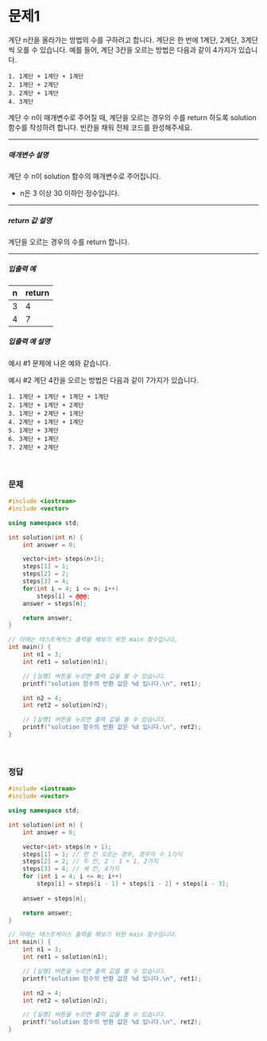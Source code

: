 # 문제1
계단 n칸을 올라가는 방법의 수를 구하려고 합니다. 계단은 한 번에 1계단, 2계단, 3계단씩 오를 수 있습니다.
예를 들어, 계단 3칸을 오르는 방법은 다음과 같이 4가지가 있습니다.

```
1. 1계단 + 1계단 + 1계단
2. 1계단 + 2계단
3. 2계단 + 1계단
4. 3계단
```

계단 수 n이 매개변수로 주어질 때, 계단을 오르는 경우의 수를 return 하도록 solution 함수를 작성하려 합니다. 빈칸을 채워 전체 코드를 완성해주세요.

---
##### 매개변수 설명

계단 수 n이 solution 함수의 매개변수로 주어집니다.
* n은 3 이상 30 이하인 정수입니다.

---
##### return 값 설명

계단을 오르는 경우의 수를 return 합니다.

---
##### 입출력 예

| n | return |
|---|--------|
| 3 | 4  	|
| 4 | 7  	|

##### 입출력 예 설명
예시 #1
문제에 나온 예와 같습니다.

예시 #2
계단 4칸을 오르는 방법은 다음과 같이 7가지가 있습니다.

```
1. 1계단 + 1계단 + 1계단 + 1계단
2. 1계단 + 1계단 + 2계단
3. 1계단 + 2계단 + 1계단
4. 2계단 + 1계단 + 1계단
5. 1계단 + 3계단
6. 3계단 + 1계단
7. 2계단 + 2계단
```

<br>

### 문제

```cpp
#include <iostream>
#include <vector>

using namespace std;

int solution(int n) {
	int answer = 0;

	vector<int> steps(n+1);
	steps[1] = 1;
	steps[2] = 2;
	steps[3] = 4;
	for(int i = 4; i <= n; i++)
		steps[i] = @@@;
	answer = steps[n];

	return answer;
}

// 아래는 테스트케이스 출력을 해보기 위한 main 함수입니다.
int main() {
	int n1 = 3;
	int ret1 = solution(n1);

	// [실행] 버튼을 누르면 출력 값을 볼 수 있습니다.
	printf("solution 함수의 반환 값은 %d 입니다.\n", ret1);

	int n2 = 4;
	int ret2 = solution(n2);

	// [실행] 버튼을 누르면 출력 값을 볼 수 있습니다.
	printf("solution 함수의 반환 값은 %d 입니다.\n", ret2);
}
```
<br>

### 정답
```cpp
#include <iostream>
#include <vector>

using namespace std;

int solution(int n) {
	int answer = 0;

	vector<int> steps(n + 1);
	steps[1] = 1; // 한 칸 오르는 경우, 경우의 수 1가지 
	steps[2] = 2; // 두 칸, 2 : 1 + 1, 2가지
	steps[3] = 4; // 세 칸, 4가지 
	for (int i = 4; i <= n; i++)
		steps[i] = steps[i - 1] + steps[i - 2] + steps[i - 3];
	
	answer = steps[n];

	return answer;
}

// 아래는 테스트케이스 출력을 해보기 위한 main 함수입니다.
int main() {
	int n1 = 3;
	int ret1 = solution(n1);

	// [실행] 버튼을 누르면 출력 값을 볼 수 있습니다.
	printf("solution 함수의 반환 값은 %d 입니다.\n", ret1);

	int n2 = 4;
	int ret2 = solution(n2);

	// [실행] 버튼을 누르면 출력 값을 볼 수 있습니다.
	printf("solution 함수의 반환 값은 %d 입니다.\n", ret2);
}
```
